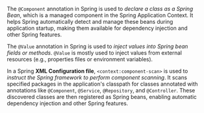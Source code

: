 The `@Component` annotation in Spring is used to *declare a class as a Spring Bean*, which is a managed component in the Spring Application Context. It helps Spring automatically detect and manage these beans during application startup, making	them available for dependency injection and other Spring features.

The `@Value` annotation in Spring is used to *inject values into Spring bean fields or methods*. `@Value`
is mostly used to inject values from external resources (e.g., properties files or environment variables).

In a Spring **XML Configuration file**, `<context:component-scan>` is used to *instruct the Spring framework to perform component scanning*. It scans specified packages in the application's classpath for classes annotated with annotations like `@Component`, `@Service`, `@Repository`, and `@Controller`. These discovered classes are then registered as Spring beans, enabling automatic dependency injection and other Spring features.
